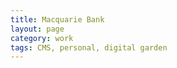 ```yaml
---
title: Macquarie Bank
layout: page
category: work
tags: CMS, personal, digital garden
---
```



<div class="grid">
		<div class="col">
			<div class="post">
				<a href="">
					<div class="cover">
						<h2></h2>
						<div></div>
				</a>
			</div>
			<div class="post">
				<a href="">
					<div class="cover">
						<h2></h2>
						<div></div>
				</a>
			</div>
			<div class="post">
				<a href="">
					<div class="cover">
						<h2></h2>
						<div></div>
				</a>
			</div>
			<div class="post">
				<a href="">
					<div class="cover">
						<h2></h2>
						<div></div>
				</a>
			</div>
		</div>
		<div class="col">
			<div class="post">
				<a href="">
					<div class="cover">
						<h2></h2>
						<div></div>
				</a>
			</div>
			<div class="post">
				<a href="">
					<div class="cover">
						<h2></h2>
						<div></div>
				</a>
			</div>
			<div class="post">
				<a href="">
					<div class="cover">
						<h2></h2>
						<div></div>
				</a>
			</div>
			<div class="post">
				<a href="">
					<div class="cover">
						<h2></h2>
						<div></div>
				</a>
			</div>
		</div>
	</div>
